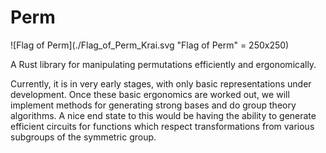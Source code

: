 # Perm

![Flag of Perm](./Flag_of_Perm_Krai.svg "Flag of Perm" = 250x250)

A Rust library for manipulating permutations efficiently and ergonomically.

Currently, it is in very early stages, with only basic representations under
development. Once these basic ergonomics are worked out, we will implement
methods for generating strong bases and do group theory algorithms. A nice
end state to this would be having the ability to generate efficient circuits
for functions which respect transformations from various subgroups of the
symmetric group.
